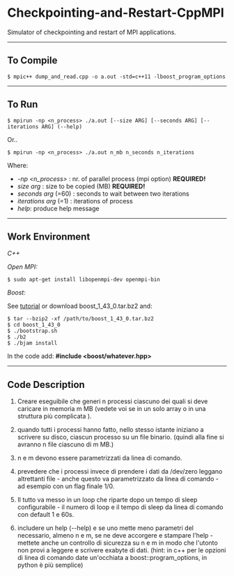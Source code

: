 # Checkpointing-and-Restart-CppMPI

Simulator of checkpointing and restart of MPI applications.
*****
## To Compile ##
```
$ mpic++ dump_and_read.cpp -o a.out -std=c++11 -lboost_program_options
```
*****
## To Run ##
```         
$ mpirun -np <n_process> ./a.out [--size ARG] [--seconds ARG] [--iterations ARG] (--help)
```
Or..
```         
$ mpirun -np <n_process> ./a.out n_mb n_seconds n_iterations
```
Where:

* *-np <n_process>* : nr. of parallel process (mpi option) **REQUIRED!**
* *size arg* : size to be copied (MB) **REQUIRED!**
* *seconds arg* (=60) : seconds to wait between two iterations
* *iterations arg* (=1) : iterations of process
* *help*: produce help message
*****
## Work Environment ##
_C++_

_Open MPI:_
```
$ sudo apt-get install libopenmpi-dev openmpi-bin
```
_Boost:_

See [tutorial](http://www.boost.org/doc/libs/1_43_0/more/getting_started/unix-variants.html#link-your-program-to-a-boost-library) or download boost_1_43_0.tar.bz2  and:
```
$ tar --bzip2 -xf /path/to/boost_1_43_0.tar.bz2  
$ cd boost_1_43_0  
$ ./bootstrap.sh 
$ ./b2  
$ ./bjam install
```
In the code add: **#include <boost/whatever.hpp>**

*******
## Code Description ##

1. Creare eseguibile che generi n processi ciascuno dei quali si deve caricare in memoria m MB (vedete voi se in un solo array o in una struttura più complicata ).

2. quando tutti i processi hanno fatto, nello stesso istante iniziano a scrivere su disco, ciascun processo su un file binario. (quindi alla fine si avranno n file ciascuno di m MB.)

3. n e m devono essere parametrizzati da linea di comando.

4. prevedere che i processi invece di prendere i dati da /dev/zero leggano altrettanti file - anche questo va parametrizzato da linea di comando - ad esempio con un flag finale 1/0.

5. Il tutto va messo in un loop che riparte dopo un tempo di sleep configurabile - il numero di loop e il tempo di sleep da linea di comando con default 1 e 60s.

6. includere un help (--help) e se uno mette meno parametri del necessario, almeno n e m,  se ne deve accorgere e stampare l'help - mettete anche un controllo di sicurezza su n e m in modo che l'utonto non provi a leggere e scrivere exabyte di dati. (hint: in c++ per le opzioni di linea di comando date un'occhiata a boost::program_options, in python è più semplice)
